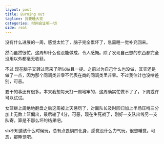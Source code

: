 ```yaml
---
layout: post
title: Burning out
tagline: 我要睡大觉
categories: 时间会证明一切
side: real
---
```


没有什么进展的一周，感觉太忙了，脑子完全累坏了，急需睡一觉补充回来。

然而虽然很忙，这周却什么也没能做成，令人感慨。除了发现自己想的东西都完全没用以外都毫无收获。

不过 现在脑子又转过弯来了所以姑且一提。之前以为自己什么也没做，其实还是做了一点，因为那个同调类非零不代表在商的同调类里非零。不过我估计也没啥差别，可恶。

要干的事还有很多。本来我想每天打一周地牢的，这周确实忙做不了了，下周或许可以试试。

女篮继上周绝地翻盘之后这周被上天惩罚了，对面队长及时回归加上半场压哨三分加上无数上篮偏出，最后输了4分，可恶，现在生死战了，刚好一支队出线另一支队寄。算是不那么坏的结果吧。

sb不知道该什么时候玩，总有点畏惧四化身，感觉没什么力气玩，很想睡觉，可恶，那睡觉吧。